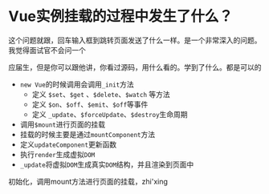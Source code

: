 # Vue实例挂载的过程中发生了什么？



这个问题就跟，回车输入框到跳转页面发送了什么一样。是一个非常深入的问题。我觉得面试官不会问一个

应届生，但是你可以跟他讲，你看过源码，用什么看的。学到了什么。都是可以的



* `new Vue`的时候调用会调用`_init`方法
    * 定义 `$set`、`$get` 、`$delete`、`$watch` 等方法
    * 定义 `$on`、`$off`、`$emit`、`$off`等事件
    * 定义 `_update`、`$forceUpdate`、`$destroy`生命周期
* 调用`$mount`进行页面的挂载
* 挂载的时候主要是通过`mountComponent`方法
* 定义`updateComponent`更新函数
* 执行`render`生成虚拟`DOM`
* `_update`将虚拟`DOM`生成真实`DOM`结构，并且渲染到页面中





初始化，调用mount方法进行页面的挂载，zhi'xing